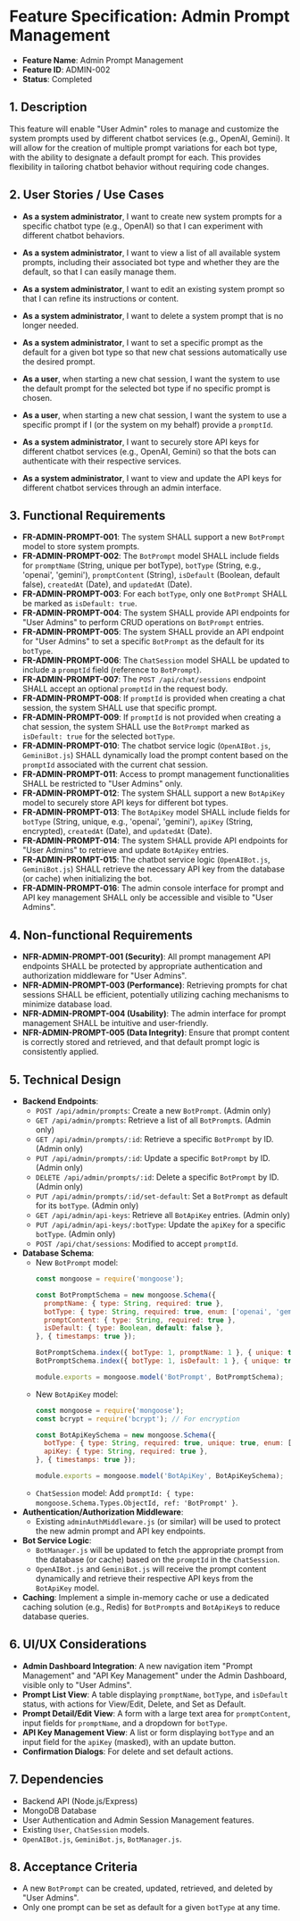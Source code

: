 # Feature Specification: Admin Prompt Management

*   **Feature Name**: Admin Prompt Management
*   **Feature ID**: ADMIN-002
*   **Status**: Completed

## 1. Description

This feature will enable "User Admin" roles to manage and customize the system prompts used by different chatbot services (e.g., OpenAI, Gemini). It will allow for the creation of multiple prompt variations for each bot type, with the ability to designate a default prompt for each. This provides flexibility in tailoring chatbot behavior without requiring code changes.

## 2. User Stories / Use Cases

*   **As a system administrator**, I want to create new system prompts for a specific chatbot type (e.g., OpenAI) so that I can experiment with different chatbot behaviors.
*   **As a system administrator**, I want to view a list of all available system prompts, including their associated bot type and whether they are the default, so that I can easily manage them.
*   **As a system administrator**, I want to edit an existing system prompt so that I can refine its instructions or content.
*   **As a system administrator**, I want to delete a system prompt that is no longer needed.
*   **As a system administrator**, I want to set a specific prompt as the default for a given bot type so that new chat sessions automatically use the desired prompt.
*   **As a user**, when starting a new chat session, I want the system to use the default prompt for the selected bot type if no specific prompt is chosen.
*   **As a user**, when starting a new chat session, I want the system to use a specific prompt if I (or the system on my behalf) provide a `promptId`.

*   **As a system administrator**, I want to securely store API keys for different chatbot services (e.g., OpenAI, Gemini) so that the bots can authenticate with their respective services.
*   **As a system administrator**, I want to view and update the API keys for different chatbot services through an admin interface.

## 3. Functional Requirements

*   **FR-ADMIN-PROMPT-001**: The system SHALL support a new `BotPrompt` model to store system prompts.
*   **FR-ADMIN-PROMPT-002**: The `BotPrompt` model SHALL include fields for `promptName` (String, unique per botType), `botType` (String, e.g., 'openai', 'gemini'), `promptContent` (String), `isDefault` (Boolean, default false), `createdAt` (Date), and `updatedAt` (Date).
*   **FR-ADMIN-PROMPT-003**: For each `botType`, only one `BotPrompt` SHALL be marked as `isDefault: true`.
*   **FR-ADMIN-PROMPT-004**: The system SHALL provide API endpoints for "User Admins" to perform CRUD operations on `BotPrompt` entries.
*   **FR-ADMIN-PROMPT-005**: The system SHALL provide an API endpoint for "User Admins" to set a specific `BotPrompt` as the default for its `botType`.
*   **FR-ADMIN-PROMPT-006**: The `ChatSession` model SHALL be updated to include a `promptId` field (reference to `BotPrompt`).
*   **FR-ADMIN-PROMPT-007**: The `POST /api/chat/sessions` endpoint SHALL accept an optional `promptId` in the request body.
*   **FR-ADMIN-PROMPT-008**: If `promptId` is provided when creating a chat session, the system SHALL use that specific prompt.
*   **FR-ADMIN-PROMPT-009**: If `promptId` is not provided when creating a chat session, the system SHALL use the `BotPrompt` marked as `isDefault: true` for the selected `botType`.
*   **FR-ADMIN-PROMPT-010**: The chatbot service logic (`OpenAIBot.js`, `GeminiBot.js`) SHALL dynamically load the prompt content based on the `promptId` associated with the current chat session.
*   **FR-ADMIN-PROMPT-011**: Access to prompt management functionalities SHALL be restricted to "User Admins" only.
*   **FR-ADMIN-PROMPT-012**: The system SHALL support a new `BotApiKey` model to securely store API keys for different bot types.
*   **FR-ADMIN-PROMPT-013**: The `BotApiKey` model SHALL include fields for `botType` (String, unique, e.g., 'openai', 'gemini'), `apiKey` (String, encrypted), `createdAt` (Date), and `updatedAt` (Date).
*   **FR-ADMIN-PROMPT-014**: The system SHALL provide API endpoints for "User Admins" to retrieve and update `BotApiKey` entries.
*   **FR-ADMIN-PROMPT-015**: The chatbot service logic (`OpenAIBot.js`, `GeminiBot.js`) SHALL retrieve the necessary API key from the database (or cache) when initializing the bot.
*   **FR-ADMIN-PROMPT-016**: The admin console interface for prompt and API key management SHALL only be accessible and visible to "User Admins".

## 4. Non-functional Requirements

*   **NFR-ADMIN-PROMPT-001 (Security)**: All prompt management API endpoints SHALL be protected by appropriate authentication and authorization middleware for "User Admins".
*   **NFR-ADMIN-PROMPT-003 (Performance)**: Retrieving prompts for chat sessions SHALL be efficient, potentially utilizing caching mechanisms to minimize database load.
*   **NFR-ADMIN-PROMPT-004 (Usability)**: The admin interface for prompt management SHALL be intuitive and user-friendly.
*   **NFR-ADMIN-PROMPT-005 (Data Integrity)**: Ensure that prompt content is correctly stored and retrieved, and that default prompt logic is consistently applied.

## 5. Technical Design

*   **Backend Endpoints**:
    *   `POST /api/admin/prompts`: Create a new `BotPrompt`. (Admin only)
    *   `GET /api/admin/prompts`: Retrieve a list of all `BotPrompt`s. (Admin only)
    *   `GET /api/admin/prompts/:id`: Retrieve a specific `BotPrompt` by ID. (Admin only)
    *   `PUT /api/admin/prompts/:id`: Update a specific `BotPrompt` by ID. (Admin only)
    *   `DELETE /api/admin/prompts/:id`: Delete a specific `BotPrompt` by ID. (Admin only)
    *   `PUT /api/admin/prompts/:id/set-default`: Set a `BotPrompt` as default for its `botType`. (Admin only)
    *   `GET /api/admin/api-keys`: Retrieve all `BotApiKey` entries. (Admin only)
    *   `PUT /api/admin/api-keys/:botType`: Update the `apiKey` for a specific `botType`. (Admin only)
    *   `POST /api/chat/sessions`: Modified to accept `promptId`.
*   **Database Schema**:
    *   New `BotPrompt` model:
        ```javascript
        const mongoose = require('mongoose');

        const BotPromptSchema = new mongoose.Schema({
          promptName: { type: String, required: true },
          botType: { type: String, required: true, enum: ['openai', 'gemini'] }, // Extend as needed
          promptContent: { type: String, required: true },
          isDefault: { type: Boolean, default: false },
        }, { timestamps: true });

        BotPromptSchema.index({ botType: 1, promptName: 1 }, { unique: true }); // Ensure unique prompt names per bot type
        BotPromptSchema.index({ botType: 1, isDefault: 1 }, { unique: true, partialFilterExpression: { isDefault: true } }); // Only one default per botType

        module.exports = mongoose.model('BotPrompt', BotPromptSchema);
        ```
    *   New `BotApiKey` model:
        ```javascript
        const mongoose = require('mongoose');
        const bcrypt = require('bcrypt'); // For encryption

        const BotApiKeySchema = new mongoose.Schema({
          botType: { type: String, required: true, unique: true, enum: ['openai', 'gemini'] },
          apiKey: { type: String, required: true },
        }, { timestamps: true });

        module.exports = mongoose.model('BotApiKey', BotApiKeySchema);
        ```
    *   `ChatSession` model: Add `promptId: { type: mongoose.Schema.Types.ObjectId, ref: 'BotPrompt' }`.
*   **Authentication/Authorization Middleware**:
    *   Existing `adminAuthMiddleware.js` (or similar) will be used to protect the new admin prompt and API key endpoints.
*   **Bot Service Logic**:
    *   `BotManager.js` will be updated to fetch the appropriate prompt from the database (or cache) based on the `promptId` in the `ChatSession`.
    *   `OpenAIBot.js` and `GeminiBot.js` will receive the prompt content dynamically and retrieve their respective API keys from the `BotApiKey` model.
*   **Caching**: Implement a simple in-memory cache or use a dedicated caching solution (e.g., Redis) for `BotPrompt`s and `BotApiKey`s to reduce database queries.

## 6. UI/UX Considerations

*   **Admin Dashboard Integration**: A new navigation item "Prompt Management" and "API Key Management" under the Admin Dashboard, visible only to "User Admins".
*   **Prompt List View**: A table displaying `promptName`, `botType`, and `isDefault` status, with actions for View/Edit, Delete, and Set as Default.
*   **Prompt Detail/Edit View**: A form with a large text area for `promptContent`, input fields for `promptName`, and a dropdown for `botType`.
*   **API Key Management View**: A list or form displaying `botType` and an input field for the `apiKey` (masked), with an update button.
*   **Confirmation Dialogs**: For delete and set default actions.

## 7. Dependencies

*   Backend API (Node.js/Express)
*   MongoDB Database
*   User Authentication and Admin Session Management features.
*   Existing `User`, `ChatSession` models.
*   `OpenAIBot.js`, `GeminiBot.js`, `BotManager.js`.

## 8. Acceptance Criteria

*   A new `BotPrompt` can be created, updated, retrieved, and deleted by "User Admins".
*   Only one prompt can be set as default for a given `botType` at any time.
